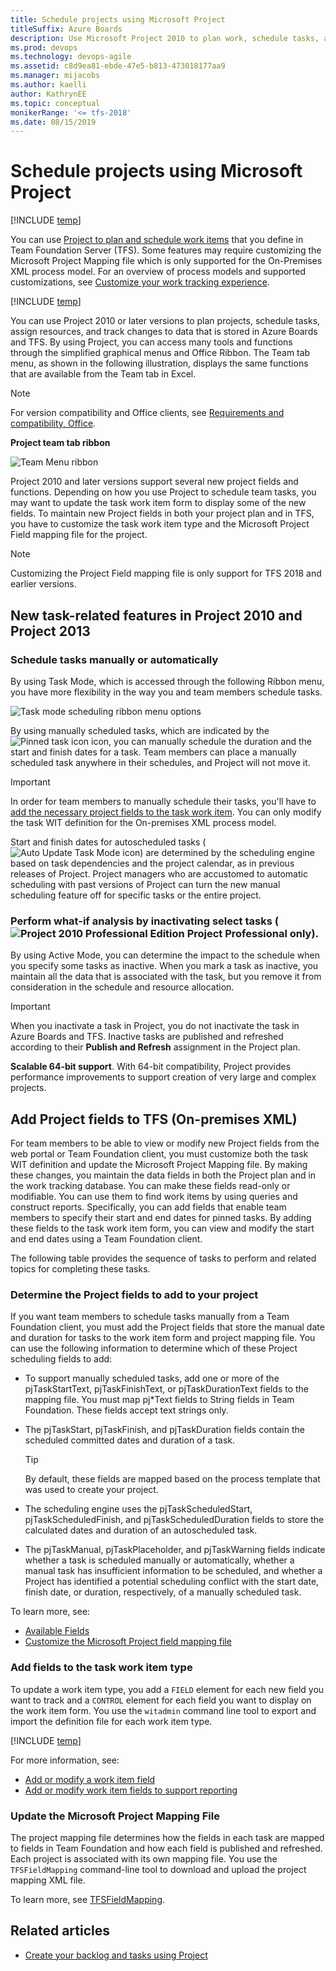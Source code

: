 ```yaml
---
title: Schedule projects using Microsoft Project
titleSuffix: Azure Boards
description: Use Microsoft Project 2010 to plan work, schedule tasks, assign resources, and track changes in Azure Boards, Azure DevOps, & Team Foundation Server   
ms.prod: devops
ms.technology: devops-agile
ms.assetid: c8d9ea81-ebde-47e5-b813-473018177aa9
ms.manager: mijacobs
ms.author: kaelli
author: KathrynEE
ms.topic: conceptual
monikerRange: '<= tfs-2018'
ms.date: 08/15/2019
---
```


# Schedule projects using Microsoft Project  

[!INCLUDE [temp](../../_shared/version-tfs-2013-2018.md)]

You can use [Project to plan and schedule work items](create-your-backlog-tasks-using-project.md) that you define in Team Foundation Server (TFS). Some features may require customizing the Microsoft Project Mapping file which is only supported for the On-Premises XML process model. For an overview of process models and supported customizations, see [Customize your work tracking experience](../../../reference/customize-work.md).  

[!INCLUDE [temp](../../_shared/deprecate-project.md)]

You can use Project 2010 or later versions to plan projects, schedule tasks, assign resources, and track changes to data that is stored in Azure Boards and TFS. By using Project, you can access many tools and functions through the simplified graphical menus and Office Ribbon. The Team tab menu, as shown in the following illustration, displays the same functions that are available from the Team tab in Excel.

> [!NOTE]  
> For version compatibility and Office clients, see [Requirements and compatibility, Office](/azure/devops/server/compatibility#office).  
 
**Project team tab ribbon** 

![Team Menu ribbon](_img/tfs_oiproj_ribbon.png "TFS_OIProj_Ribbon")  
  
  
Project 2010 and later versions support several new project fields and functions. Depending on how you use Project to schedule team tasks, you may want to update the task work item form to display some of the new fields. To maintain new Project fields in both your project plan and in TFS, you have to customize the task work item type and the Microsoft Project Field mapping file for the project. 

> [!NOTE]  
> Customizing the Project Field mapping file is only support for TFS 2018 and earlier versions.  
  
<a name="NewFeatures"></a> 

##  New task-related features in Project 2010 and Project 2013  
 
### Schedule tasks manually or automatically

By using Task Mode, which is accessed through the following Ribbon menu, you have more flexibility in the way you and team members schedule tasks.

![Task mode scheduling ribbon menu options](_img/tfs_oiproj_taskmode_menu.png "TFS_OIProj_TaskMode_Menu")

By using manually scheduled tasks, which are indicated by the ![Pinned task icon](_img/tfs_oiproj_pintask_icon.png "TFS_OIProj_PinTask_Icon") icon, you can manually schedule the duration and the start and finish dates for a task. Team members can place a manually scheduled task anywhere in their schedules, and Project will not move it. 

> [!IMPORTANT]  
> In order for team members to manually schedule their tasks, you'll have to [add the necessary project fields to the task work item](#download). You can only modify the task WIT definition for the On-premises XML process model.  

Start and finish dates for autoscheduled tasks (![Auto Update Task Mode icon](_img/tfs_oiproj_autoupdate_icon.png "TFS_OIProj_AutoUpdate_Icon")) are determined by the scheduling engine based on task dependencies and the project calendar, as in previous releases of Project. Project managers who are accustomed to automatic scheduling with past versions of Project can turn the new manual scheduling feature off for specific tasks or the entire project.

### Perform what-if analysis by inactivating select tasks (![Project 2010 Professional Edition](_img/tfs_oiproj_ribbon_proicon.png "TFS_OIProj_Ribbon_ProIcon") **Project Professional only**). 

By using Active Mode, you can determine the impact to the schedule when you specify some tasks as inactive. When you mark a task as inactive, you maintain all the data that is associated with the task, but you remove it from consideration in the schedule and resource allocation. 

> [!IMPORTANT]  
>When you inactivate a task in Project, you do not inactivate the task in Azure Boards and TFS. Inactive tasks are published and refreshed according to their **Publish and Refresh** assignment in the Project plan.   

**Scalable 64-bit support**. With 64-bit compatibility, Project provides performance improvements to support creation of very large and complex projects.
   

<a name="download"></a>   

##  Add Project fields to TFS (On-premises XML)  

For team members to be able to view or modify new Project fields from the web portal or Team Foundation client, you must customize both the task WIT definition and update the Microsoft Project Mapping file. By making these changes, you maintain the data fields in both the Project plan and in the work tracking database. You can make these fields read-only or modifiable. You can use them to find work items by using queries and construct reports. Specifically, you can add fields that enable team members to specify their start and end dates for pinned tasks. By adding these fields to the task work item form, you can view and modify the start and end dates using a Team Foundation client.  
  
The following table provides the sequence of tasks to perform and related topics for completing these tasks.  
  
### Determine the Project fields to add to your project

If you want team members to schedule tasks manually from a Team Foundation client, you must add the Project fields that store the manual date and duration for tasks to the work item form and project mapping file. You can use the following information to determine which of these Project scheduling fields to add:
- To support manually scheduled tasks, add one or more of the pjTaskStartText, pjTaskFinishText, or pjTaskDurationText fields to the mapping file. You must map pj\*Text fields to String fields in Team Foundation. These fields accept text strings only.
- The pjTaskStart, pjTaskFinish, and pjTaskDuration fields contain the scheduled committed dates and duration of a task. 

	> [!TIP]  
	>By default, these fields are mapped based on the process template that was used to create your project.

- The scheduling engine uses the pjTaskScheduledStart, pjTaskScheduledFinish, and pjTaskScheduledDuration fields to store the calculated dates and duration of an autoscheduled task.
- The pjTaskManual, pjTaskPlaceholder, and pjTaskWarning fields indicate whether a task is scheduled manually or automatically, whether a manual task has insufficient information to be scheduled, and whether a Project has identified a potential scheduling conflict with the start date, finish date, or duration, respectively, of a manually scheduled task. 

To learn more, see: 
- [Available Fields](https://support.office.com/article/Available-fields-reference-615a4563-1cc3-40f4-b66f-1b17e793a460)
- [Customize the Microsoft Project field mapping file](../../../reference/xml/customize-project-field-mapping-file.md)

  
### Add fields to the task work item type

To update a work item type, you add a `FIELD` element for each new field you want to track and a `CONTROL` element for each field you want to display on the work item form. You use the `witadmin` command line tool to export and import the definition file for each work item type. 
 
[!INCLUDE [temp](../../_shared/process-editor.md)]

For more information, see: 
- [Add or modify a work item field](../../../reference/add-modify-field.md)
- [Add or modify work item fields to support reporting](../../../reference/xml/add-or-modify-work-item-fields-to-support-reporting.md)


### Update the Microsoft Project Mapping File

The project mapping file determines how the fields in each task are mapped to fields in Team Foundation and how each field is published and refreshed. Each project is associated with its own mapping file. You use the `TFSFieldMapping` command-line tool to download and upload the project mapping XML file.

To learn more, see [TFSFieldMapping](../../../reference/xml/upload-or-download-the-microsoft-project-mapping-file.md).   
  
## Related articles

- [Create your backlog and tasks using Project](create-your-backlog-tasks-using-project.md)